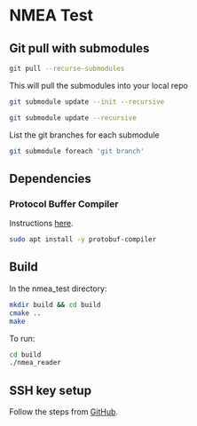 # NMEA Test

## Git pull with submodules

```bash
git pull --recurse-submodules
```

This will pull the submodules into your local repo

```bash
git submodule update --init --recursive
```

```bash
git submodule update --recursive
```

List the git branches for each submodule

```bash
git submodule foreach 'git branch'
```

## Dependencies

### Protocol Buffer Compiler

Instructions [here](https://grpc.io/docs/protoc-installation/).

```bash
sudo apt install -y protobuf-compiler
```

## Build

In the nmea_test directory:

```bash
mkdir build && cd build
cmake ..
make
```

To run:

```bash
cd build
./nmea_reader
```

## SSH key setup

Follow the steps from [GitHub](https://docs.github.com/en/authentication/connecting-to-github-with-ssh/generating-a-new-ssh-key-and-adding-it-to-the-ssh-agent?platform=linux).

